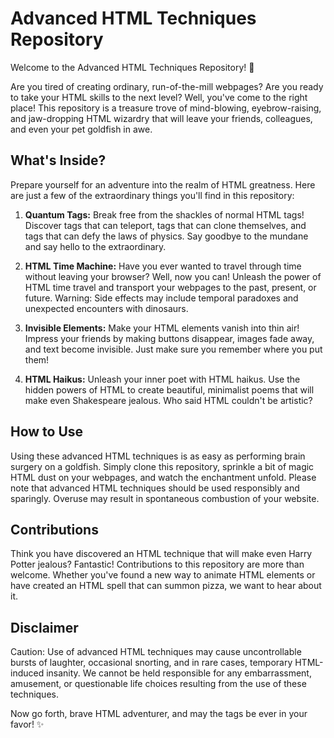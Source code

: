 # Advanced HTML Techniques Repository

Welcome to the Advanced HTML Techniques Repository! 🎉

Are you tired of creating ordinary, run-of-the-mill webpages? Are you ready to take your HTML skills to the next level? Well, you've come to the right place! This repository is a treasure trove of mind-blowing, eyebrow-raising, and jaw-dropping HTML wizardry that will leave your friends, colleagues, and even your pet goldfish in awe.

## What's Inside?

Prepare yourself for an adventure into the realm of HTML greatness. Here are just a few of the extraordinary things you'll find in this repository:

1. **Quantum Tags:** Break free from the shackles of normal HTML tags! Discover tags that can teleport, tags that can clone themselves, and tags that can defy the laws of physics. Say goodbye to the mundane and say hello to the extraordinary.

2. **HTML Time Machine:** Have you ever wanted to travel through time without leaving your browser? Well, now you can! Unleash the power of HTML time travel and transport your webpages to the past, present, or future. Warning: Side effects may include temporal paradoxes and unexpected encounters with dinosaurs.

3. **Invisible Elements:** Make your HTML elements vanish into thin air! Impress your friends by making buttons disappear, images fade away, and text become invisible. Just make sure you remember where you put them!

4. **HTML Haikus:** Unleash your inner poet with HTML haikus. Use the hidden powers of HTML to create beautiful, minimalist poems that will make even Shakespeare jealous. Who said HTML couldn't be artistic?

## How to Use

Using these advanced HTML techniques is as easy as performing brain surgery on a goldfish. Simply clone this repository, sprinkle a bit of magic HTML dust on your webpages, and watch the enchantment unfold. Please note that advanced HTML techniques should be used responsibly and sparingly. Overuse may result in spontaneous combustion of your website.

## Contributions

Think you have discovered an HTML technique that will make even Harry Potter jealous? Fantastic! Contributions to this repository are more than welcome. Whether you've found a new way to animate HTML elements or have created an HTML spell that can summon pizza, we want to hear about it.

## Disclaimer

Caution: Use of advanced HTML techniques may cause uncontrollable bursts of laughter, occasional snorting, and in rare cases, temporary HTML-induced insanity. We cannot be held responsible for any embarrassment, amusement, or questionable life choices resulting from the use of these techniques.

Now go forth, brave HTML adventurer, and may the tags be ever in your favor! ✨

